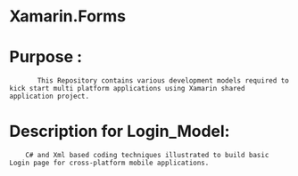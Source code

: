 # Xamarin.Forms

# Purpose : 
           This Repository contains various development models required to kick start multi platform applications using Xamarin shared application project.

# Description for Login_Model:
        C# and Xml based coding techniques illustrated to build basic Login page for cross-platform mobile applications.
